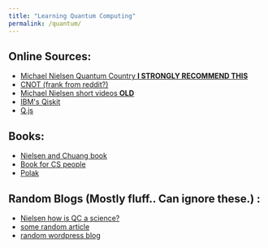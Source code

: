 ```yaml
---
title: "Learning Quantum Computing"
permalink: /quantum/
---
```

<!-- Here we start our quest to understand quantum computing, resource aggregation.
-->

## Online Sources:
  - [Michael Nielsen Quantum Country **I STRONGLY RECOMMEND THIS**](https://quantum.country/qcvc)
  - [CNOT (frank from reddit?)](https://cnot.io/)
  - [Michael Nielsen short videos **OLD**](http://michaelnielsen.org/blog/quantum-computing-for-the-determined/)
  - [IBM's Qiskit](https://community.qiskit.org/textbook/)
  - [Q.js](https://stewdio.github.io/q.js/references.html)
## Books:
  - [Nielsen and Chuang book](http://mmrc.amss.cas.cn/tlb/201702/W020170224608149940643.pdf)
  - [Book for CS people](https://www.fi.muni.cz/usr/gruska/qbook1.pdf)
  - [Polak](http://mmrc.amss.cas.cn/tlb/201702/W020170224608150244118.pdf) 

## Random Blogs (Mostly fluff.. Can ignore these.) :
  - [Nielsen how is QC a science?](http://cognitivemedium.com/qc-a-science)
  - [some random article](https://www.scientificamerican.com/article/beyond-quantum-supremacy-the-hunt-for-useful-quantum-computers/)
  - [random wordpress blog](https://agentanakinai.wordpress.com/2019/12/20/quantum-computing-4/)


